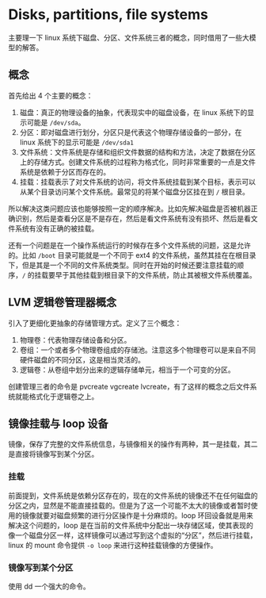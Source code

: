 # Disks, partitions, file systems

主要理一下 linux 系统下磁盘、分区、文件系统三者的概念，同时借用了一些大模型的解答。

## 概念

首先给出 4 个主要的概念：

1. 磁盘：真正的物理设备的抽象，代表现实中的磁盘设备，在 linux 系统下的显示可能是 `/dev/sda`。
2. 分区：即对磁盘进行划分，分区只是代表这个物理存储设备的一部分，在 linux 系统下的显示可能是 `/dev/sda1`
3. 文件系统：文件系统是存储和组织文件数据的结构和方法，决定了数据在分区上的存储方式。创建文件系统的过程称为格式化，同时非常重要的一点是文件系统是依赖于分区而存在的。
4. 挂载：挂载表示了对文件系统的访问，将文件系统挂载到某个目标，表示可以从某个目录访问某个文件系统。最常见的将某个磁盘分区挂在到 `/` 根目录。

所以解决这类问题应该也能够按照一定的顺序解决。比如先解决磁盘是否被机器正确识别，然后是查看分区是不是存在，然后是看文件系统有没有损坏、然后是看文件系统有没有正确的被挂载。

还有一个问题是在一个操作系统运行的时候存在多个文件系统的问题，这是允许的。比如 `/boot` 目录可能就是一个不同于 ext4 的文件系统，虽然其挂在在根目录下，但是其是一个不同的文件系统类型。同时在开始的时候还要注意挂载的顺序，`/` 的挂载要早于其他挂载到根目录下的文件系统，防止其被根文件系统覆盖。

## LVM 逻辑卷管理器概念

引入了更细化更抽象的存储管理方式。定义了三个概念：

1. 物理卷：代表物理存储设备和分区。
2. 卷组：一个或者多个物理卷组成的存储池。注意这多个物理卷可以是来自不同硬件磁盘的不同分区，这是相当灵活的。
3. 逻辑卷：从卷组中划分出来的逻辑存储单元，相当于一个可变的分区。

创建管理三者的命令是 pvcreate vgcreate lvcreate，有了这样的概念之后文件系统就能格式化于逻辑卷之上。

## 镜像挂载与 loop 设备

镜像，保存了完整的文件系统信息，与镜像相关的操作有两种，其一是挂载，其二是直接将镜像写到某个分区。

### 挂载

前面提到，文件系统是依赖分区存在的，现在的文件系统的镜像还不在任何磁盘的分区之内，显然是不能直接挂载的。但是为了这一个可能不太大的镜像或者暂时使用的镜像就要对磁盘频繁的进行分区操作是十分麻烦的。loop 环回设备就是用来解决这个问题的，loop 是在当前的文件系统中分配出一块存储区域，使其表现的像一个磁盘分区一样，这样镜像可以通过写到这个虚拟的“分区”，然后进行挂载，linux 的 mount 命令提供 `-o loop` 来进行这种挂载镜像的方便操作。

### 镜像写到某个分区

使用 dd 一个强大的命令。
